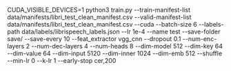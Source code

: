 CUDA_VISIBLE_DEVICES=1 python3 train.py --train-manifest-list data/manifests/libri_test_clean_manifest.csv --valid-manifest-list data/manifests/libri_test_clean_manifest.csv --cuda --batch-size 6 --labels-path data/labels/librispeech_labels.json --lr 1e-4 --name test --save-folder save/ --save-every 10 --feat_extractor vgg_cnn --dropout 0.1 --num-enc-layers 2 --num-dec-layers 4 --num-heads 8 --dim-model 512 --dim-key 64 --dim-value 64 --dim-input 5120 --dim-inner 1024 --dim-emb 512 --shuffle --min-lr 0 --k-lr 1 --early-stop cer,200

